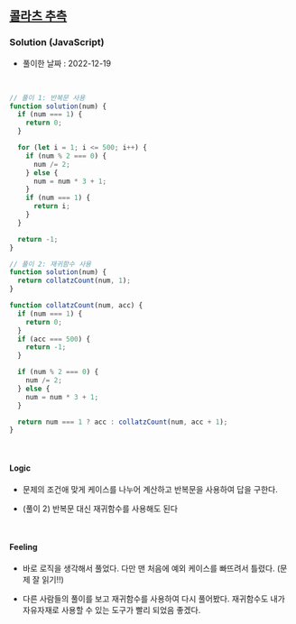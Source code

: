 ## <a href="https://school.programmers.co.kr/learn/courses/30/lessons/12943">콜라츠 추측</a>

### Solution (JavaScript)

- 풀이한 날짜 : 2022-12-19

<br/>

```js
// 풀이 1: 반복문 사용
function solution(num) {
  if (num === 1) {
    return 0;
  }

  for (let i = 1; i <= 500; i++) {
    if (num % 2 === 0) {
      num /= 2;
    } else {
      num = num * 3 + 1;
    }
    if (num === 1) {
      return i;
    }
  }

  return -1;
}
```

```js
// 풀이 2: 재귀함수 사용
function solution(num) {
  return collatzCount(num, 1);
}

function collatzCount(num, acc) {
  if (num === 1) {
    return 0;
  }
  if (acc === 500) {
    return -1;
  }

  if (num % 2 === 0) {
    num /= 2;
  } else {
    num = num * 3 + 1;
  }

  return num === 1 ? acc : collatzCount(num, acc + 1);
}
```

<br/>

#### Logic

- 문제의 조건애 맞게 케이스를 나누어 계산하고 반복문을 사용하여 답을 구한다.

- (풀이 2) 반복문 대신 재귀함수를 사용해도 된다

<br/>

#### Feeling

- 바로 로직을 생각해서 풀었다. 다만 맨 처음에 예외 케이스를 빠뜨려서 틀렸다. (문제 잘 읽기!!)

- 다른 사람들의 풀이를 보고 재귀함수를 사용하여 다시 풀어봤다. 재귀함수도 내가 자유자재로 사용할 수 있는 도구가 빨리 되었음 좋겠다.
